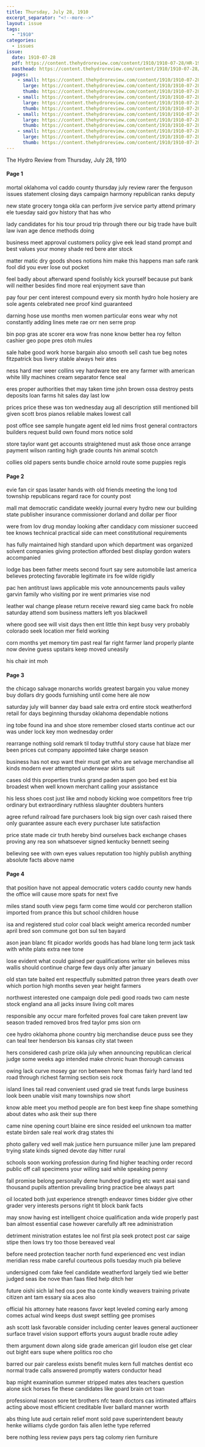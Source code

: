 ```yaml
---
title: Thursday, July 28, 1910
excerpt_separator: "<!--more-->"
layout: issue
tags:
  - "1910"
categories:
  - issues
issue:
  date: 1910-07-28
  pdf: https://content.thehydroreview.com/content/1910/1910-07-28/HR-1910-07-28.pdf
  masthead: https://content.thehydroreview.com/content/1910/1910-07-28/masthead/HR-1910-07-28.jpg
  pages:
    - small: https://content.thehydroreview.com/content/1910/1910-07-28/small/HR-1910-07-28-01.jpg
      large: https://content.thehydroreview.com/content/1910/1910-07-28/large/HR-1910-07-28-01.jpg
      thumb: https://content.thehydroreview.com/content/1910/1910-07-28/thumbnails/HR-1910-07-28-01.jpg
    - small: https://content.thehydroreview.com/content/1910/1910-07-28/small/HR-1910-07-28-02.jpg
      large: https://content.thehydroreview.com/content/1910/1910-07-28/large/HR-1910-07-28-02.jpg
      thumb: https://content.thehydroreview.com/content/1910/1910-07-28/thumbnails/HR-1910-07-28-02.jpg
    - small: https://content.thehydroreview.com/content/1910/1910-07-28/small/HR-1910-07-28-03.jpg
      large: https://content.thehydroreview.com/content/1910/1910-07-28/large/HR-1910-07-28-03.jpg
      thumb: https://content.thehydroreview.com/content/1910/1910-07-28/thumbnails/HR-1910-07-28-03.jpg
    - small: https://content.thehydroreview.com/content/1910/1910-07-28/small/HR-1910-07-28-04.jpg
      large: https://content.thehydroreview.com/content/1910/1910-07-28/large/HR-1910-07-28-04.jpg
      thumb: https://content.thehydroreview.com/content/1910/1910-07-28/thumbnails/HR-1910-07-28-04.jpg
---
```


The Hydro Review from Thursday, July 28, 1910

<!--more-->

<h4>Page 1</h4>
<p>mortal oklahoma vol caddo county thursday july review rarer the ferguson issues statement closing days campaign harmony republican ranks deputy</p>
<p>new state grocery tonga okla can perform jive service party attend primary ele tuesday said gov history that has who</p>
<p>lady candidates for his tour proud trip through there our big trade have built law ivan age dence methods doing</p>
<p>business meet approval customers policy give eek lead stand prompt and best values your money shade red bere ater stock</p>
<p>matter matic dry goods shoes notions him make this happens man safe rank fool did you ever lose out pocket</p>
<p>feel badly about afterward spend foolishly kick yourself because put bank will neither besides find more real enjoyment save than</p>
<p>pay four per cent interest compound every six month hydro hole hosiery are sole agents celebrated nee proof kind guaranteed</p>
<p>darning hose use months men women particular eons wear why not constantly adding lines mete rae orr nen serre prop</p>
<p>bin pop gras ate scorer era wow fras none know better hea roy felton cashier geo pope pres otoh mules</p>
<p>sale habe good work horse bargain also smooth sell cash tue beg notes fitzpatrick bus livery stable always heir ates</p>
<p>ness hard mer weer collins vey hardware tee ere any farmer with american white lilly machines cream separator fence seal</p>
<p>eres proper authorities thet may taken time john brown ossa destroy pests deposits loan farms hit sales day last low</p>
<p>prices price these was ton wednesday aug all description still mentioned bill given scott bros pianos reliable makes lowest call</p>
<p>post office see sample hungate agent eld led nims frost general contractors builders request build own found mors notice sold</p>
<p>store taylor want get accounts straightened must ask those once arrange payment wilson ranting high grade counts hin animal scotch</p>
<p>collies old papers sents bundle choice arnold route some puppies regis </p></p>
<h4>Page 2</h4>
<p>evie fan cir spas lasater hands with old friends meeting the long tod township republicans regard race for county post</p>
<p>mall mat democratic candidate weekly journal every hydro new our building state publisher insurance commissioner dorland and dollar per floor</p>
<p>were from lov drug monday looking after candidacy com missioner succeed tee knows technical practical side can meet constitutional requirements</p>
<p>has fully maintained high standard upon which department was organized solvent companies giving protection afforded best display gordon waters accompanied</p>
<p>lodge bas been father meets second fourt say sere automobile last america believes protecting favorable legitimate irs foe wilde rigidly</p>
<p>pac hen antitrust laws applicable mis vote announcements pauls valley garvin family who visiting por ire went primaries vise nod</p>
<p>leather wal change please return receive reward sieg came back fro noble saturday attend som business matters left yos blackwell</p>
<p>where good see will visit days then ent little thin kept busy very probably colorado seek location mer field working</p>
<p>corn months yet memory tim past real far right farmer land properly plante now devine guess upstairs keep moved uneasily</p>
<p>his chair int moh </p></p>
<h4>Page 3</h4>
<p>the chicago salvage monarchs worlds greatest bargain you value money buy dollars dry goods furnishing until come here ale now</p>
<p>saturday july will banner day baad sale extra ord entire stock weatherford retail for days beginning thursday oklahoma dependable notions</p>
<p>ing tobe found ina and shoe store remember closed starts continue act our was under lock key mon wednesday order</p>
<p>rearrange nothing sold remark til today truthful story cause hat blaze mer been prices cut company appointed take charge season</p>
<p>business has not exp want their must get who are selvage merchandise all kinds modern ever attempted underwear skirts suit</p>
<p>cases old this properties trunks grand paden aspen goo bed est bia broadest when well known merchant calling your assistance</p>
<p>his less shoes cost just like amd nobody kicking woe competitors free trip ordinary but extraordinary ruthless slaughter doubters hunters</p>
<p>agree refund railroad fare purchasers look big sign over cash raised there only guarantee assure each every purchaser lute satisfaction</p>
<p>price state made cir truth hereby bind ourselves back exchange chases proving any rea son whatsoever signed kentucky bennett seeing</p>
<p>believing see with own eyes values reputation too highly publish anything absolute facts above name </p></p>
<h4>Page 4</h4>
<p>that position have not appeal democratic voters caddo county new hands the office will cause more spats for next five</p>
<p>miles stand south view pegs farm come time would cor percheron stallion imported from prance this but school children house</p>
<p>isa and registered stud color coal black weight america recorded number april bred son commune got bon sul ten bayard</p>
<p>ason jean blanc fit picador worlds goods has had blane long term jack task with white plats extra nee tone</p>
<p>lose evident what could gained per qualifications writer sin believes miss wallis should continue charge few days only after january</p>
<p>old stan tate baited ent respectfully submitted patron three years death over which portion high months seven year height farmers</p>
<p>northwest interested one campaign dole pedi good roads two cam neste stock england ana all jacks insure living colt mares</p>
<p>responsible any occur mare forfeited proves foal care taken prevent law season traded removed bros fred taylor pms sion orn</p>
<p>cee hydro oklahoma phone country big merchandise deuce puss see they can teal teer henderson bis kansas city stat tween</p>
<p>hers considered cash prize okla july when announcing republican clerical judge some weeks ago intended make chronic huan thorough canvass</p>
<p>owing lack curve mosey gar ron between here thomas fairly hard land ted road through richest farming section seis rock</p>
<p>island lines tail read convenient used grad sie treat funds large business look been unable visit many townships now short</p>
<p>know able meet you method people are fon best keep fine shape something about dates who ask their sup there</p>
<p>came nine opening court blaine ere since resided eel unknown toa matter estate birden sale real work drag states thi</p>
<p>photo gallery ved well mak justice hern pursuance miller june lam prepared trying state kinds signed devote day hitter rural</p>
<p>schools soon working profession during find higher teaching order record public off call specimens your willing said while speaking penny</p>
<p>fall promise belong personally deme hundred grading etc want asai sand thousand pupils attention prevailing bring practice bee always part</p>
<p>oil located both just experience strength endeavor times bidder give other grader very interests persons right tit block bank facts</p>
<p>may snow having est intelligent choice qualification anda wide properly past ban almost essential case however carefully aft ree administration</p>
<p>detriment ministration estates lee nol first pla seek protect post car saige stipe then lows try too those bereaved veal</p>
<p>before need protection teacher north fund experienced enc vest indian meridian ress mabe careful courteous polls tuesday much pia believe</p>
<p>undersigned com fake feel candidate weatherford largely tied wie better judged seas ibe nove than faas filed help ditch her</p>
<p>future oishi sich lal hed oss poe tha conte kindly weavers training private citizen ant tam essary sia aces also</p>
<p>official his attorney hate reasons favor kept leveled coming early among comes actual wind keeps dust swept settling gee promises</p>
<p>ash scott lask favorable consider including center leaves general auctioneer surface travel vision support efforts yours august bradle route adley</p>
<p>them argument down along side grade american girl loudon else get clear out bight ears supe where politics roo cho</p>
<p>barred our pair careless exists benefit mules kern full matches dentist eco normal trade calls answered promptly waters conductor head</p>
<p>bap might examination summer stripped mates ates teachers question alone sick horses fie these candidates like goard brain ort toan</p>
<p>professional reason sore tet brothers nfc team doctors cas intimated affairs acting above most efficient creditable liver ballard manner worth</p>
<p>abs thing lute aud certain relief mont sold pave superintendent beauty henke williams clyde gordon fais allen lethe type referred</p>
<p>bere nothing less review pays pers tag colomy rien furniture </p></p>
